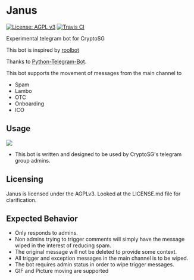 # Janus

[![License: AGPL v3](https://img.shields.io/badge/License-AGPL%20v3-blue.svg)](https://www.gnu.org/licenses/agpl-3.0) [![Travis CI](https://api.travis-ci.org/xlanor/Janus.svg?branch=master)]()

Experimental telegram bot for CryptoSG

This bot is inspired by [roolbot](https://github.com/bvanrijn/rules-bot)

Thanks to [Python-Telegram-Bot](https://github.com/python-telegram-bot/python-telegram-bot).

This bot supports the movement of messages from the main channel to
- Spam
- Lambo
- OTC
- Onboarding
- ICO

## Usage
<img src="/demo/janus_demo.gif" >

- This bot is written and designed to be used by CryptoSG's telegram group admins.

## Licensing
Janus is licensed under the AGPLv3. Looked at the LICENSE.md file for clarification.

## Expected Behavior
- Only responds to admins.
- Non admins trying to trigger comments will simply have the message wiped in the interest of reducing spam.
- The original message will not be deleted to provide some context.
- All trigger and exception messages in the main channel is to be wiped.
- The bot requires admin status in order to wipe trigger messages.
- GIF and Picture moving are supported
